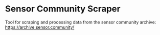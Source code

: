 # Sensor Community Scraper
Tool for scraping and processing data from the sensor community archive: https://archive.sensor.community/
